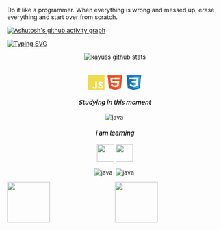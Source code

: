 Do it like a programmer. When everything is wrong and messed up, erase everything and start over from scratch.

[![Ashutosh's github activity graph](https://github-readme-activity-graph.vercel.app/graph?username=kayussss&bg_color=0d1117&color=ffffffff&line=FFFFFFFF&point=FFFFFFFF&area=true&hide_border=true)](https://github.com/Kayussss/Kayussss)


[![Typing SVG](https://readme-typing-svg.herokuapp.com/?color=ffffffff&size=40&center=true&vCenter=true&width=1100&lines=HELLO,+My+name+is+kayuss+;I'm+15+years+old;I'm+from+Brazil;I+Graduated+systems+Development;Be+Welcome!+:%29)](https://git.io/typing-svg)


<div align="center">  
  <img width="80%" height="230px" src="https://github-readme-stats.vercel.app/api?username=kayussss&show_icons=true&count_private=true&hide_border=true&title_color=ffffffff&icon_color=9900ff&text_color=ffffffff&bg_color=0d1117" alt="kayuss github stats" /> 
</div>


 <br>
<div  align="center"> 
  <div style="display: inline_block"><br>
  <img align="center" alt="Rafa-Js" height="35" width="40" src="https://raw.githubusercontent.com/devicons/devicon/master/icons/javascript/javascript-plain.svg">
  <img align="center" alt="HTML" height="35" width="40" src="https://raw.githubusercontent.com/devicons/devicon/master/icons/html5/html5-original.svg">
  <img align="center" alt="CSS" height="35" width="40" src="https://raw.githubusercontent.com/devicons/devicon/master/icons/css3/css3-original.svg">
    </div>

 
#### 𝘚𝘵𝘶𝘥𝘺𝘪𝘯𝘨 𝘪𝘯 𝘵𝘩𝘪𝘴 𝘮𝘰𝘮𝘦𝘯𝘵
![java](https://img.shields.io/badge/-javaSCRIPT-0D1117?style=for-the-badge&logo=JAVASCRIPT&logoColor=FFFF33&labelColor=0D1117)&nbsp;


#### 𝘪 𝘢𝘮 𝘭𝘦𝘢𝘳𝘯𝘪𝘯𝘨
<img loading="lazy" src="https://cdn.jsdelivr.net/gh/devicons/devicon/icons/java/java-original.svg" width="40" height="40"/> 
<img loading="lazy" src="https://cdn.jsdelivr.net/gh/devicons/devicon/icons/linux/linux-original.svg" width="40" height="40"/>
<div>

![java](https://img.shields.io/badge/-telegram-0D1117?style=for-the-badge&logo=telegram&logoColor=9900ff&labelColor=0D1117)&nbsp;
![java](https://img.shields.io/badge/-@Batmanzz22-0D1117?style=for-the-badge&logo=&logoColor=ffffffff&labelColor=0D1117)&nbsp;

<img loading="lazy" src="https://img.icons8.com/?size=512&id=101665&format=png" width="100" height="95"/>
<img src= " https://camo.githubusercontent.com/513bf706ece7379b43abd695a9a8f2fc3ae511775f519467a354235bd424a0fe/68747470733a2f2f7777772e626c61636b6861746574686963616c6861636b696e672e636f6d2f77702d636f6e74656e742f75706c6f6164732f323032322f30362f424845485f6c6f676f2e706e67 " width="100" height="95" style="float: left;">
